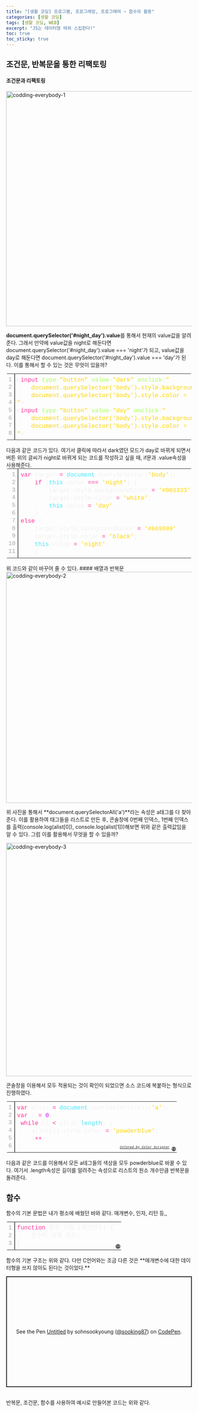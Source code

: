 ```yaml
---
title: "[생활 코딩] 프로그램, 프로그래밍, 프로그래머 ~ 함수의 활용"
categories: [생활 코딩]
tags: [생활 코딩, WEB]
excerpt: "JS는 데이터형 따위 스킵한다!"
toc: true
toc_sticky: true
---
```

## 조건문, 반복문을 통한 리팩토링
#### 조건문과 리팩토링
<img width="637" alt="codding-everybody-1" src="https://user-images.githubusercontent.com/96654391/148689688-2f229283-7e33-435a-be11-db9a4c674142.png">

**document.querySelector('#night_day').value**를 통해서 현재의 value값을 알려준다. 그래서 만약에 value값을 night로 해둔다면 document.querySelector('#night_day').value === 'night'가 되고, value값을 day로 해둔다면 document.querySelector('#night_day').value === 'day'가 된다. 이를 통해서 할 수 있는 것은 무엇이 있을까?

<div class="colorscripter-code" style="color:#f0f0f0;font-family:Consolas, 'Liberation Mono', Menlo, Courier, monospace !important; position:relative !important;overflow:auto"><table class="colorscripter-code-table" style="margin:0;padding:0;border:none;border-radius:4px;" cellspacing="0" cellpadding="0"><tr><td style="padding:6px;border-right:2px solid #4f4f4f"><div style="margin:0;padding:0;word-break:normal;text-align:right;color:#aaa;font-family:Consolas, 'Liberation Mono', Menlo, Courier, monospace !important;line-height:130%"><div style="line-height:130%">1</div><div style="line-height:130%">2</div><div style="line-height:130%">3</div><div style="line-height:130%">4</div><div style="line-height:130%">5</div><div style="line-height:130%">6</div><div style="line-height:130%">7</div><div style="line-height:130%">8</div></div></td><td style="padding:6px 0;text-align:left"><div style="margin:0;padding:0;color:#f0f0f0;font-family:Consolas, 'Liberation Mono', Menlo, Courier, monospace !important;line-height:130%"><div style="padding:0 6px; white-space:pre; line-height:130%"><span style="color:#f0f0f0">&lt;</span><span style="color:#ff3399">input</span>&nbsp;<span style="color:#a8ff58">type</span>=<span style="color:#ffd500">"button"</span><span style="color:#a8ff58"></span>&nbsp;<span style="color:#a8ff58">value</span>=<span style="color:#ffd500">"dark"</span><span style="color:#a8ff58"></span>&nbsp;<span style="color:#a8ff58">onclick</span>=<span style="color:#ffd500">"</span></div><div style="padding:0 6px; white-space:pre; line-height:130%"><span style="color:#ffd500">&nbsp;&nbsp;&nbsp;&nbsp;document.querySelector('body').style.backgroundColor&nbsp;=&nbsp;'#003333';</span></div><div style="padding:0 6px; white-space:pre; line-height:130%"><span style="color:#ffd500">&nbsp;&nbsp;&nbsp;&nbsp;document.querySelector('body').style.color&nbsp;=&nbsp;'white';</span></div><div style="padding:0 6px; white-space:pre; line-height:130%"><span style="color:#ffd500">"</span><span style="color:#a8ff58"></span><span style="color:#f0f0f0">&gt;</span></div><div style="padding:0 6px; white-space:pre; line-height:130%"><span style="color:#f0f0f0">&lt;</span><span style="color:#ff3399">input</span>&nbsp;<span style="color:#a8ff58">type</span>=<span style="color:#ffd500">"button"</span><span style="color:#a8ff58"></span>&nbsp;<span style="color:#a8ff58">value</span>=<span style="color:#ffd500">"day"</span><span style="color:#a8ff58"></span>&nbsp;<span style="color:#a8ff58">onclick</span>=<span style="color:#ffd500">"</span></div><div style="padding:0 6px; white-space:pre; line-height:130%"><span style="color:#ffd500">&nbsp;&nbsp;&nbsp;&nbsp;document.querySelector('body').style.backgroundColor&nbsp;=&nbsp;'#669999';</span></div><div style="padding:0 6px; white-space:pre; line-height:130%"><span style="color:#ffd500">&nbsp;&nbsp;&nbsp;&nbsp;document.querySelector('body').style.color&nbsp;=&nbsp;'black';</span></div><div style="padding:0 6px; white-space:pre; line-height:130%"><span style="color:#ffd500">"</span><span style="color:#a8ff58"></span><span style="color:#f0f0f0">&gt;</span></div></div><div style="text-align:right;margin-top:-13px;margin-right:5px;font-size:9px;font-style:italic"><a href="http://colorscripter.com/info#e" target="_blank" style="color:#4f4f4ftext-decoration:none">Colored by Color Scripter</a></div></td><td style="vertical-align:bottom;padding:0 2px 4px 0"><a href="http://colorscripter.com/info#e" target="_blank" style="text-decoration:none;color:white"><span style="font-size:9px;word-break:normal;background-color:#4f4f4f;color:white;border-radius:10px;padding:1px">cs</span></a></td></tr></table></div><br>
다음과 같은 코드가 있다. 여기서 클릭에 따라서 dark였던 모드가 day로 바뀌게 되면서 버튼 위의 글씨가 night로 바뀌게 되는 코드를 작성하고 싶을 때, if문과 .value속성을 사용해준다.
<div class="colorscripter-code" style="color:#f0f0f0;font-family:Consolas, 'Liberation Mono', Menlo, Courier, monospace !important; position:relative !important;overflow:auto"><table class="colorscripter-code-table" style="margin:0;padding:0;border:none;border-radius:4px;" cellspacing="0" cellpadding="0"><tr><td style="padding:6px;border-right:2px solid #4f4f4f"><div style="margin:0;padding:0;word-break:normal;text-align:right;color:#aaa;font-family:Consolas, 'Liberation Mono', Menlo, Courier, monospace !important;line-height:130%"><div style="line-height:130%">1</div><div style="line-height:130%">2</div><div style="line-height:130%">3</div><div style="line-height:130%">4</div><div style="line-height:130%">5</div><div style="line-height:130%">6</div><div style="line-height:130%">7</div><div style="line-height:130%">8</div><div style="line-height:130%">9</div><div style="line-height:130%">10</div><div style="line-height:130%">11</div></div></td><td style="padding:6px 0;text-align:left"><div style="margin:0;padding:0;color:#f0f0f0;font-family:Consolas, 'Liberation Mono', Menlo, Courier, monospace !important;line-height:130%"><div style="padding:0 6px; white-space:pre; line-height:130%"><span style="color:#ff3399">var</span>&nbsp;target&nbsp;<span style="color:#aaffaa"></span><span style="color:#ff3399">=</span>&nbsp;<span style="color:#4be6fa">document</span>.querySelector(<span style="color:#ffd500">'body'</span>);</div><div style="padding:0 6px; white-space:pre; line-height:130%">&nbsp;&nbsp;&nbsp;&nbsp;<span style="color:#ff3399">if</span>&nbsp;(<span style="color:#4be6fa">this</span>.value&nbsp;<span style="color:#aaffaa"></span><span style="color:#ff3399">=</span><span style="color:#aaffaa"></span><span style="color:#ff3399">=</span><span style="color:#aaffaa"></span><span style="color:#ff3399">=</span>&nbsp;<span style="color:#ffd500">'night'</span>)&nbsp;{&nbsp;&nbsp;&nbsp;&nbsp;&nbsp;&nbsp;&nbsp;&nbsp;&nbsp;&nbsp;&nbsp;&nbsp;&nbsp;&nbsp;&nbsp;&nbsp;&nbsp;&nbsp;&nbsp;<span style="color:#999999">//만약에&nbsp;this.value가&nbsp;night라면</span></div><div style="padding:0 6px; white-space:pre; line-height:130%">&nbsp;&nbsp;&nbsp;&nbsp;&nbsp;&nbsp;&nbsp;&nbsp;target.style.backgroundColor&nbsp;<span style="color:#aaffaa"></span><span style="color:#ff3399">=</span>&nbsp;<span style="color:#ffd500">'#003333'</span>;</div><div style="padding:0 6px; white-space:pre; line-height:130%">&nbsp;&nbsp;&nbsp;&nbsp;&nbsp;&nbsp;&nbsp;&nbsp;target.style.color&nbsp;<span style="color:#aaffaa"></span><span style="color:#ff3399">=</span>&nbsp;<span style="color:#ffd500">'white'</span>;</div><div style="padding:0 6px; white-space:pre; line-height:130%">&nbsp;&nbsp;&nbsp;&nbsp;&nbsp;&nbsp;&nbsp;&nbsp;<span style="color:#4be6fa">this</span>.value&nbsp;<span style="color:#aaffaa"></span><span style="color:#ff3399">=</span>&nbsp;<span style="color:#ffd500">'day'</span>;&nbsp;&nbsp;&nbsp;&nbsp;&nbsp;&nbsp;&nbsp;&nbsp;&nbsp;&nbsp;&nbsp;&nbsp;&nbsp;&nbsp;&nbsp;&nbsp;&nbsp;&nbsp;&nbsp;&nbsp;&nbsp;&nbsp;&nbsp;&nbsp;&nbsp;<span style="color:#999999">//value값을&nbsp;day로&nbsp;바꾼다.&nbsp;</span></div><div style="padding:0 6px; white-space:pre; line-height:130%">&nbsp;&nbsp;&nbsp;&nbsp;}</div><div style="padding:0 6px; white-space:pre; line-height:130%"><span style="color:#ff3399">else</span>&nbsp;{&nbsp;&nbsp;&nbsp;&nbsp;&nbsp;&nbsp;&nbsp;&nbsp;&nbsp;&nbsp;&nbsp;&nbsp;&nbsp;&nbsp;&nbsp;&nbsp;&nbsp;&nbsp;&nbsp;&nbsp;&nbsp;&nbsp;&nbsp;&nbsp;&nbsp;&nbsp;&nbsp;&nbsp;&nbsp;&nbsp;&nbsp;&nbsp;&nbsp;&nbsp;&nbsp;&nbsp;&nbsp;&nbsp;&nbsp;&nbsp;&nbsp;&nbsp;&nbsp;&nbsp;&nbsp;&nbsp;<span style="color:#999999">//그렇지&nbsp;않다면&nbsp;(만약에&nbsp;this.value값이&nbsp;day라면)</span></div><div style="padding:0 6px; white-space:pre; line-height:130%">&nbsp;&nbsp;&nbsp;&nbsp;target.style.backgroundColor&nbsp;<span style="color:#aaffaa"></span><span style="color:#ff3399">=</span>&nbsp;<span style="color:#ffd500">'#669999'</span>;</div><div style="padding:0 6px; white-space:pre; line-height:130%">&nbsp;&nbsp;&nbsp;&nbsp;target.style.color&nbsp;<span style="color:#aaffaa"></span><span style="color:#ff3399">=</span>&nbsp;<span style="color:#ffd500">'black'</span>;</div><div style="padding:0 6px; white-space:pre; line-height:130%">&nbsp;&nbsp;&nbsp;&nbsp;<span style="color:#4be6fa">this</span>.value&nbsp;<span style="color:#aaffaa"></span><span style="color:#ff3399">=</span>&nbsp;<span style="color:#ffd500">'night'</span>;&nbsp;&nbsp;&nbsp;&nbsp;&nbsp;&nbsp;&nbsp;&nbsp;&nbsp;&nbsp;&nbsp;&nbsp;&nbsp;&nbsp;&nbsp;&nbsp;&nbsp;&nbsp;&nbsp;&nbsp;&nbsp;&nbsp;&nbsp;&nbsp;&nbsp;&nbsp;&nbsp;<span style="color:#999999">//this.value값을&nbsp;night로&nbsp;바꾼다.&nbsp;</span></div><div style="padding:0 6px; white-space:pre; line-height:130%">&nbsp;&nbsp;&nbsp;&nbsp;}</div></div><div style="text-align:right;margin-top:-13px;margin-right:5px;font-size:9px;font-style:italic"><a href="http://colorscripter.com/info#e" target="_blank" style="color:#4f4f4ftext-decoration:none">Colored by Color Scripter</a></div></td><td style="vertical-align:bottom;padding:0 2px 4px 0"><a href="http://colorscripter.com/info#e" target="_blank" style="text-decoration:none;color:white"><span style="font-size:9px;word-break:normal;background-color:#4f4f4f;color:white;border-radius:10px;padding:1px">cs</span></a></td></tr></table></div><br>
위 코드와 같이 바꾸어 줄 수 있다.
#### 배열과 반복문
<img width="626" alt="codding-everybody-2" src="https://user-images.githubusercontent.com/96654391/148689724-0f3ec486-ec82-4b3d-9fcc-9a9bf54f8646.png">

위 사진을 통해서 **document.querySelectorAll('a')**라는 속성은 a태그를 다 찾아준다. 이를 활용하여 태그들을 리스트로 만든 후, 콘솔창에 0번째 인덱스, 1번째 인덱스를 출력(console.log(alist[0]), console.log(alist[1]))해보면 위와 같은 출력값임을 알 수 있다. 그럼 이를 활용해서 무엇을 할 수 있을까?

<img width="632" alt="codding-everybody-3" src="https://user-images.githubusercontent.com/96654391/148689741-a2865a63-bdff-48c9-bf4e-66b1fb72c9cb.png">

콘솔창을 이용해서 모두 적용되는 것이 확인이 되었으면 소스 코드에 복붙하는 형식으로 진행하였다.
<div class="colorscripter-code" style="color:#f0f0f0;font-family:Consolas, 'Liberation Mono', Menlo, Courier, monospace !important; position:relative !important;overflow:auto"><table class="colorscripter-code-table" style="margin:0;padding:0;border:none;border-radius:4px;" cellspacing="0" cellpadding="0"><tr><td style="padding:6px;border-right:2px solid #4f4f4f"><div style="margin:0;padding:0;word-break:normal;text-align:right;color:#aaa;font-family:Consolas, 'Liberation Mono', Menlo, Courier, monospace !important;line-height:130%"><div style="line-height:130%">1</div><div style="line-height:130%">2</div><div style="line-height:130%">3</div><div style="line-height:130%">4</div><div style="line-height:130%">5</div><div style="line-height:130%">6</div></div></td><td style="padding:6px 0;text-align:left"><div style="margin:0;padding:0;color:#f0f0f0;font-family:Consolas, 'Liberation Mono', Menlo, Courier, monospace !important;line-height:130%"><div style="padding:0 6px; white-space:pre; line-height:130%"><span style="color:#ff3399">var</span>&nbsp;alist&nbsp;<span style="color:#aaffaa"></span><span style="color:#ff3399">=</span>&nbsp;<span style="color:#4be6fa">document</span>.querySelectorAll(<span style="color:#ffd500">'a'</span>);</div><div style="padding:0 6px; white-space:pre; line-height:130%"><span style="color:#ff3399">var</span>&nbsp;i&nbsp;<span style="color:#aaffaa"></span><span style="color:#ff3399">=</span>&nbsp;<span style="color:#c10aff">0</span>;</div><div style="padding:0 6px; white-space:pre; line-height:130%">&nbsp;<span style="color:#ff3399">while</span>&nbsp;(i&nbsp;<span style="color:#aaffaa"></span><span style="color:#ff3399">&lt;</span>&nbsp;alist.<span style="color:#4be6fa">length</span>)&nbsp;{</div><div style="padding:0 6px; white-space:pre; line-height:130%">&nbsp;&nbsp;&nbsp;&nbsp;alist[i].style.color&nbsp;<span style="color:#aaffaa"></span><span style="color:#ff3399">=</span>&nbsp;<span style="color:#ffd500">'powderblue'</span>;</div><div style="padding:0 6px; white-space:pre; line-height:130%">&nbsp;&nbsp;&nbsp;&nbsp;i<span style="color:#aaffaa"></span><span style="color:#ff3399">+</span><span style="color:#aaffaa"></span><span style="color:#ff3399">+</span>;</div><div style="padding:0 6px; white-space:pre; line-height:130%">}</div></div><div style="text-align:right;margin-top:-13px;margin-right:5px;font-size:9px;font-style:italic"><a href="http://colorscripter.com/info#e" target="_blank" style="color:#4f4f4ftext-decoration:none">Colored by Color Scripter</a></div></td><td style="vertical-align:bottom;padding:0 2px 4px 0"><a href="http://colorscripter.com/info#e" target="_blank" style="text-decoration:none;color:white"><span style="font-size:9px;word-break:normal;background-color:#4f4f4f;color:white;border-radius:10px;padding:1px">cs</span></a></td></tr></table></div><br>
다음과 같은 코드를 이용해서 모든 a테그들의 색상을 모두 powderblue로 바꿀 수 있다. 여기서 .length속성은 길이를 알려주는 속성으로 리스트의 원소 개수만큼 반복문을 돌려준다.

## 함수
함수의 기본 문법은 내가 평소에 배웠던 바와 같다. 매개변수, 인자, 리턴 등,,
<div class="colorscripter-code" style="color:#f0f0f0;font-family:Consolas, 'Liberation Mono', Menlo, Courier, monospace !important; position:relative !important;overflow:auto"><table class="colorscripter-code-table" style="margin:0;padding:0;border:none;border-radius:4px;" cellspacing="0" cellpadding="0"><tr><td style="padding:6px;border-right:2px solid #4f4f4f"><div style="margin:0;padding:0;word-break:normal;text-align:right;color:#aaa;font-family:Consolas, 'Liberation Mono', Menlo, Courier, monospace !important;line-height:130%"><div style="line-height:130%">1</div><div style="line-height:130%">2</div><div style="line-height:130%">3</div></div></td><td style="padding:6px 0;text-align:left"><div style="margin:0;padding:0;color:#f0f0f0;font-family:Consolas, 'Liberation Mono', Menlo, Courier, monospace !important;line-height:130%"><div style="padding:0 6px; white-space:pre; line-height:130%"><span style="color:#ff3399">function</span>&nbsp;함수&nbsp;이름&nbsp;(매개변수)&nbsp;{</div><div style="padding:0 6px; white-space:pre; line-height:130%">&nbsp;&nbsp;&nbsp;&nbsp;함수의&nbsp;실행&nbsp;코드;</div><div style="padding:0 6px; white-space:pre; line-height:130%">}</div></div></td><td style="vertical-align:bottom;padding:0 2px 4px 0"><a href="http://colorscripter.com/info#e" target="_blank" style="text-decoration:none;color:white"><span style="font-size:9px;word-break:normal;background-color:#4f4f4f;color:white;border-radius:10px;padding:1px">cs</span></a></td></tr></table></div><br>
함수의 기본 구조는 위와 같다. 다만 C언어와는 조금 다른 것은 **매개변수에 대한 데이터형을 쓰지 않아도 된다는 것이었다.**

<p class="codepen" data-height="300" data-default-tab="html,result" data-slug-hash="oNGPxXd" data-user="sooking87" style="height: 300px; box-sizing: border-box; display: flex; align-items: center; justify-content: center; border: 2px solid; margin: 1em 0; padding: 1em;">
  <span>See the Pen <a href="https://codepen.io/sooking87/pen/oNGPxXd">
  Untitled</a> by sohnsookyoung (<a href="https://codepen.io/sooking87">@sooking87</a>)
  on <a href="https://codepen.io">CodePen</a>.</span>
</p>
<script async src="https://cpwebassets.codepen.io/assets/embed/ei.js"></script><br>
반복문, 조건문, 함수를 사용하여 예시로 만들어본 코드는 위와 같다. 
